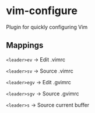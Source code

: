 # vim-configure
Plugin for quickly configuring Vim

## Mappings
`<leader>ev` -> Edit .vimrc

`<leader>sv` -> Source .vimrc

`<leader>egv` -> Edit .gvimrc

`<leader>sgv` -> Source .gvimrc

`<leader>s` -> Source current buffer